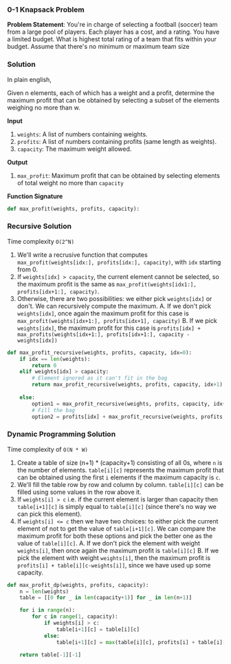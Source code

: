 ### 0-1 Knapsack Problem

**Problem Statement**: You're in charge of selecting a football (soccer) team from a large pool of players. Each player has a cost, and a rating. You have a limited budget. What is highest total rating of a team that fits within your budget. Assume that there's no minimum or maximum team size

### Solution
In plain english,

Given n elements, each of which has a weight and a profit, determine the maximum profit that can be obtained by selecting a subset of the elements weighing no more than w.

**Input**
1. `weights`: A list of numbers containing weights.
2. `profits`: A list of numbers containing profits (same length as weights).
3. `capacity`: The maximum weight allowed.

**Output**

1. `max_profit`: Maximum profit that can be obtained by selecting elements of total weight no more than `capacity`

**Function Signature**

```python
def max_profit(weights, profits, capacity):
```

### Recursive Solution
Time complexity `O(2^N)`

1. We'll write a recrusive function that computes `max_profit(weights[idx:], profits[idx:], capacity)`, with `idx` starting from 0.
2. If `weights[idx] > capacity`, the current element cannot be selected, so the maximum profit is the same as `max_profit(weights[idx1:], profits[idx+1:], capacity)`.
3. Otherwise, there are two possibilities: we either pick `weights[idx]` or don't. We can recursively compute the maximum.
    A. If we don't pick `weights[idx]`, once again the maximum profit for this case is `max_profit(weights[idx+1:], profits[idx+1], capacity)`
    B. If we pick `weights[idx]`, the maximum profit for this case is `profits[idx] + max_profits(weights[idx+1:], profits[idx+1:], capacity - weights[idx])`

```python
def max_profit_recursive(weights, profits, capacity, idx=0):
    if idx == len(weights):
        return 0
    elif weights[idx] > capacity:
        # Element ignored as it can't fit in the bag
        return max_profit_recursive(weights, profits, capacity, idx+1)
    
    else:
        option1 = max_profit_recursive(weights, profits, capacity, idx+1)
        # Fill the bag
        option2 = profits[idx] + max_profit_recursive(weights, profits, capacity-weights[idx], idx+1)
```

### Dynamic Programming Solution
Time complexity of `O(N * W)`

1. Create a table of size (n+1) * (capacity+1) consisting of all 0s, where `n` is the number of elements. `table[i][c]` represents the maximum profit that can be obtained using the first `i` elements if the maximum capacity is `c`. 
2. We'll fill the table row by row and column by column. `table[i][c]` can be filled using some values in the row above it.
3. If `weights[i] > c` i.e. if the current element is larger than capacity then `table[i+1][c]` is simply equal to `table[i][c]` (since there's no way we can pick this element).
4. If `weights[i] <= c` then we have two choices: to either pick the current element of not to get the value of `table[i+1][c]`. We can compare the maximum profit for both these options and pick the better one as the value of `table[i][c]`.
    A. If we don't pick the element with weight `weights[i]`, then once again the maximum profit is `table[i][c]`
    B. If we pick the element with weight `weights[i]`, then the maximum profit is `profits[i] + table[i][c-weights[i]]`, since we have used up some capacity.

```python
def max_profit_dp(weights, profits, capacity):
    n = len(weights)
    table = [[0 for _ in len(capacity+1)] for _ in len(n+1)]

    for i in range(n):
        for c in range(1, capacity):
            if weights[i] > c:
                table[i+1][c] = table[i][c]
            else:
                table[i+1][c] = max(table[i][c], profits[i] + table[i][c-weights[i]])
    
    return table[-1][-1]

```